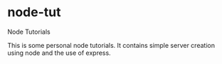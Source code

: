 # node-tut
Node Tutorials

This is some personal node tutorials. It contains simple server creation using node and the use of express.
